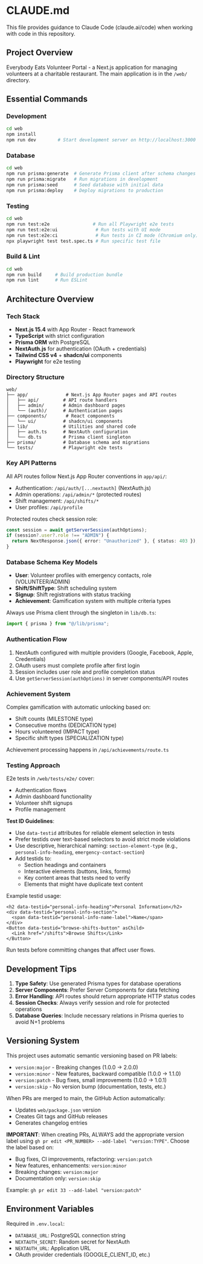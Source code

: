 # CLAUDE.md

This file provides guidance to Claude Code (claude.ai/code) when working with code in this repository.

## Project Overview

Everybody Eats Volunteer Portal - a Next.js application for managing volunteers at a charitable restaurant. The main application is in the `/web/` directory.

## Essential Commands

### Development

```bash
cd web
npm install
npm run dev        # Start development server on http://localhost:3000
```

### Database

```bash
cd web
npm run prisma:generate  # Generate Prisma client after schema changes
npm run prisma:migrate   # Run migrations in development
npm run prisma:seed      # Seed database with initial data
npm run prisma:deploy    # Deploy migrations to production
```

### Testing

```bash
cd web
npm run test:e2e                # Run all Playwright e2e tests
npm run test:e2e:ui              # Run tests with UI mode
npm run test:e2e:ci              # Run tests in CI mode (Chromium only)
npx playwright test test.spec.ts # Run specific test file
```

### Build & Lint

```bash
cd web
npm run build     # Build production bundle
npm run lint      # Run ESLint
```

## Architecture Overview

### Tech Stack

- **Next.js 15.4** with App Router - React framework
- **TypeScript** with strict configuration
- **Prisma ORM** with PostgreSQL
- **NextAuth.js** for authentication (OAuth + credentials)
- **Tailwind CSS v4** + **shadcn/ui** components
- **Playwright** for e2e testing

### Directory Structure

```
web/
├── app/              # Next.js App Router pages and API routes
│   ├── api/         # API route handlers
│   ├── admin/       # Admin dashboard pages
│   └── (auth)/      # Authentication pages
├── components/       # React components
│   └── ui/          # shadcn/ui components
├── lib/             # Utilities and shared code
│   ├── auth.ts      # NextAuth configuration
│   └── db.ts        # Prisma client singleton
├── prisma/          # Database schema and migrations
└── tests/           # Playwright e2e tests
```

### Key API Patterns

All API routes follow Next.js App Router conventions in `app/api/`:

- Authentication: `/api/auth/[...nextauth]` (NextAuth.js)
- Admin operations: `/api/admin/*` (protected routes)
- Shift management: `/api/shifts/*`
- User profiles: `/api/profile`

Protected routes check session role:

```typescript
const session = await getServerSession(authOptions);
if (session?.user?.role !== "ADMIN") {
  return NextResponse.json({ error: "Unauthorized" }, { status: 403 });
}
```

### Database Schema Key Models

- **User**: Volunteer profiles with emergency contacts, role (VOLUNTEER/ADMIN)
- **Shift/ShiftType**: Shift scheduling system
- **Signup**: Shift registrations with status tracking
- **Achievement**: Gamification system with multiple criteria types

Always use Prisma client through the singleton in `lib/db.ts`:

```typescript
import { prisma } from "@/lib/prisma";
```

### Authentication Flow

1. NextAuth configured with multiple providers (Google, Facebook, Apple, Credentials)
2. OAuth users must complete profile after first login
3. Session includes user role and profile completion status
4. Use `getServerSession(authOptions)` in server components/API routes

### Achievement System

Complex gamification with automatic unlocking based on:

- Shift counts (MILESTONE type)
- Consecutive months (DEDICATION type)
- Hours volunteered (IMPACT type)
- Specific shift types (SPECIALIZATION type)

Achievement processing happens in `/api/achievements/route.ts`

### Testing Approach

E2e tests in `/web/tests/e2e/` cover:

- Authentication flows
- Admin dashboard functionality
- Volunteer shift signups
- Profile management

**Test ID Guidelines**:

- Use `data-testid` attributes for reliable element selection in tests
- Prefer testids over text-based selectors to avoid strict mode violations
- Use descriptive, hierarchical naming: `section-element-type` (e.g., `personal-info-heading`, `emergency-contact-section`)
- Add testids to:
  - Section headings and containers
  - Interactive elements (buttons, links, forms)
  - Key content areas that tests need to verify
  - Elements that might have duplicate text content

Example testid usage:

```tsx
<h2 data-testid="personal-info-heading">Personal Information</h2>
<div data-testid="personal-info-section">
  <span data-testid="personal-info-name-label">Name</span>
</div>
<Button data-testid="browse-shifts-button" asChild>
  <Link href="/shifts">Browse Shifts</Link>
</Button>
```

Run tests before committing changes that affect user flows.

## Development Tips

1. **Type Safety**: Use generated Prisma types for database operations
2. **Server Components**: Prefer Server Components for data fetching
3. **Error Handling**: API routes should return appropriate HTTP status codes
4. **Session Checks**: Always verify session and role for protected operations
5. **Database Queries**: Include necessary relations in Prisma queries to avoid N+1 problems

## Versioning System

This project uses automatic semantic versioning based on PR labels:

- `version:major` - Breaking changes (1.0.0 → 2.0.0)
- `version:minor` - New features, backward compatible (1.0.0 → 1.1.0)
- `version:patch` - Bug fixes, small improvements (1.0.0 → 1.0.1)
- `version:skip` - No version bump (documentation, tests, etc.)

When PRs are merged to main, the GitHub Action automatically:

- Updates `web/package.json` version
- Creates Git tags and GitHub releases
- Generates changelog entries

**IMPORTANT**: When creating PRs, ALWAYS add the appropriate version label using `gh pr edit <PR_NUMBER> --add-label "version:TYPE"`. Choose the label based on:
- Bug fixes, CI improvements, refactoring: `version:patch`
- New features, enhancements: `version:minor`
- Breaking changes: `version:major`
- Documentation only: `version:skip`

Example: `gh pr edit 33 --add-label "version:patch"`

## Environment Variables

Required in `.env.local`:

- `DATABASE_URL`: PostgreSQL connection string
- `NEXTAUTH_SECRET`: Random secret for NextAuth
- `NEXTAUTH_URL`: Application URL
- OAuth provider credentials (GOOGLE_CLIENT_ID, etc.)
